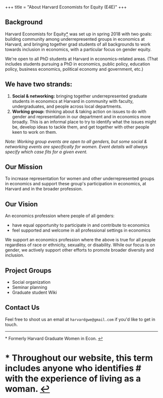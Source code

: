 +++
title = "About Harvard Economists for Equity (E4E)"
+++

## Background

Harvard Economists for <a name="t1"></a>Equity[*](#f1) was set up in spring 2018 with two goals: building community among underrepresented groups in economics at Harvard, and bringing together grad students of all backgrounds to work towards inclusion in economics, with a particular focus on gender equity.

We're open to all PhD students at Harvard in economics-related areas. (That includes students pursuing a PhD in economics, public policy, education policy, business economics, political economy and government, etc.)

## We have two strands:

1. **Social & networking:** bringing together underrepresented graduate students in economics at Harvard in community with faculty, undergraduates, and people across local departments.
2. **Working group:** thinking about & taking action on issues to do with gender and representation in our department and in economics more broadly. This is an informal place to try to identify what the issues might be, develop ideas to tackle them, and get together with other people keen to work on them.

*Note: Working group events are open to all genders, but some social & networking events are specifically for women. Event details will always specify which case fits for a given event.*

## Our Mission

To increase representation for women and other underrepresented groups in economics and support these group's participation in economics, at Harvard and in the broader profession.

## Our Vision

An economics profession where people of all genders:

- have equal opportunity to participate in and contribute to economics 
- feel supported and welcome in all professional settings in economics

We support an economics profession where the above is true for all people regardless of race or ethnicity, sexuality, or disability. While our focus is on gender, we actively support other efforts to promote broader diversity and inclusion.

## Project Groups

- Social organization
- Seminar planning
- Graduate student Wiki

## Contact Us

Feel free to shoot us an email at `harvardgwe@gmail.com` if you'd like to get in touch.

---
<a name="f1"></a> * Formerly Harvard Graduate Women in Econ. [↩](#t1)

# <a name="f2"></a> * Throughout our website, this term includes anyone who identifies # with the experience of living as a woman. [↩](#t1)